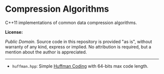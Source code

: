 
# Compression Algorithms

C++11 implementations of common data compression algorithms.

**License:**

*Public Domain*. Source code in this repository is provided "as is", without warranty of any kind,
express or implied. No attribution is required, but a mention about the author is appreciated.

----

- `huffman.hpp`: Simple [Huffman Coding](https://en.wikipedia.org/wiki/Huffman_coding) with 64-bits max code length.

